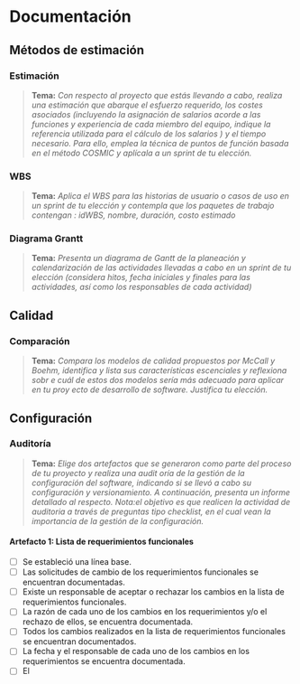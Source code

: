 # Documentación

## Métodos de estimación

### Estimación

> **Tema:** *Con respecto al proyecto que estás llevando a cabo, realiza una estimación que abarque el esfuerzo requerido, los costes asociados (incluyendo la asignación de salarios acorde a las funciones y experiencia de cada miembro del equipo, indique la referencia utilizada para el cálculo de los salarios ) y el tiempo necesario. Para ello, emplea la técnica de puntos de función basada en el método COSMIC y aplícala a un sprint de tu elección.*


### WBS

> **Tema:** *Aplica el WBS para las historias de usuario o casos de uso en un sprint de tu elección y contempla que los paquetes de trabajo contengan : idWBS, nombre, duración, costo estimado*


### Diagrama Grantt
> **Tema:** *Presenta un diagrama de Gantt de la planeación y calendarización de las actividades llevadas a cabo en un sprint de tu elección (considera hitos, fecha iniciales y finales para las actividades, así como los responsables de cada actividad)*

## Calidad

###  Comparación

> **Tema:** *Compara los modelos de calidad propuestos por McCall y Boehm, identifica y lista sus características escenciales y reflexiona sobr e cuál de estos dos modelos sería más adecuado para aplicar en tu proy ecto de desarrollo de software. Justifica tu elección.*

## Configuración

###  Auditoría

> **Tema:** *Elige dos artefactos que se generaron como parte del proceso de tu proyecto y realiza una audit oría de la gestión de la configuración del software, indicando si se llevó a cabo su configuración y versionamiento. A continuación, presenta un informe detallado al respecto. Nota:el objetivo es que realicen la actividad de auditoria a través de preguntas tipo checklist, en el cual vean la importancia de la gestión de la configuración.*

#### Artefacto 1: Lista de requerimientos funcionales

 - [ ] Se estableció una línea base. 
 - [ ] Las solicitudes de cambio de los requerimientos funcionales se encuentran documentadas.
 - [ ] Existe un responsable de aceptar o rechazar los cambios en la lista de requerimientos funcionales. 
 - [ ] La razón de cada uno de los cambios en los requerimientos y/o el rechazo de ellos, se encuentra documentada. 
 - [ ] Todos los cambios realizados en la lista de requerimientos funcionales se encuentran documentados. 
 - [ ] La fecha y el responsable de cada uno de los cambios en los requerimientos se encuentra documentada. 
 - [ ] El 

<!--stackedit_data:
eyJoaXN0b3J5IjpbODM5Njk2MjYyLC03NzQzODg2ODcsMTgwOD
U1NjcyNywxMTUwODk4NjAwLC0xNTE1ODA4NTM1LC0xODc0MDIx
NTQ4LDIyNzg1NTE1OF19
-->